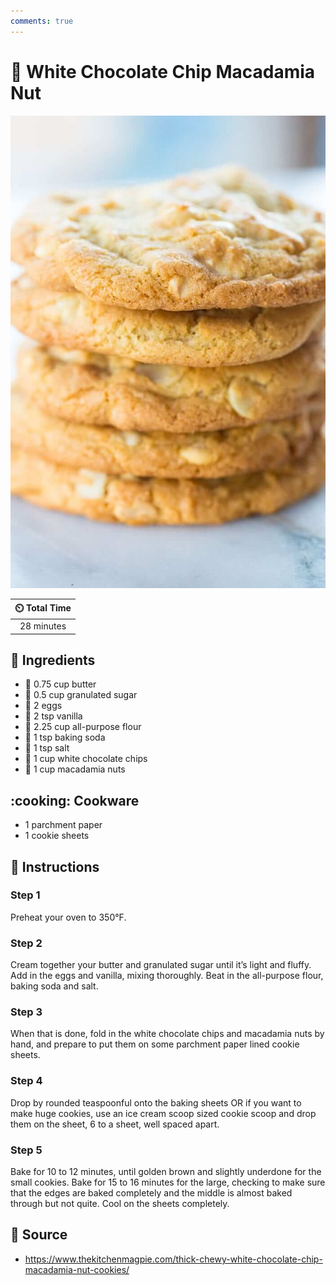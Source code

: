 ```yaml
---
comments: true
---
```

# :cookie: White Chocolate Chip Macadamia Nut

![White Chocolate Chip Macadamia Nut](../assets/images/white-chocolate-chip-macadamia-nut.jpg)

| :timer_clock: Total Time |
|:-----------------------: |
| 28 minutes |

## :salt: Ingredients

- :butter: 0.75 cup butter
- :candy: 0.5 cup granulated sugar
- :egg: 2 eggs
- :icecream: 2 tsp vanilla
- :ear_of_rice: 2.25 cup all-purpose flour
- :cup_with_straw: 1 tsp baking soda
- :salt: 1 tsp salt
- :chocolate_bar: 1 cup white chocolate chips
- :chestnut: 1 cup macadamia nuts

## :cooking: Cookware

- 1 parchment paper
- 1 cookie sheets

## :pencil: Instructions

### Step 1

Preheat your oven to 350°F.

### Step 2

Cream together your butter and granulated sugar until it’s light and fluffy. Add in the eggs and vanilla, mixing
thoroughly. Beat in the all-purpose flour, baking soda and salt.

### Step 3

When that is done, fold in the white chocolate chips and macadamia nuts by hand, and prepare to put them on some
parchment paper lined cookie sheets.

### Step 4

Drop by rounded teaspoonful onto the baking sheets OR if you want to make huge cookies, use an ice cream scoop sized
cookie scoop and drop them on the sheet, 6 to a sheet, well spaced apart.

### Step 5

Bake for 10 to 12 minutes, until golden brown and slightly underdone for the small cookies. Bake for 15 to 16 minutes
for the large, checking to make sure that the edges are baked completely and the middle is almost baked through but not
quite. Cool on the sheets completely.

## :link: Source

- <https://www.thekitchenmagpie.com/thick-chewy-white-chocolate-chip-macadamia-nut-cookies/>
